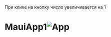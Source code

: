 При клике на кнопку число увеличивается на 1
# MauiApp1![App](https://user-images.githubusercontent.com/120463381/223222576-9ced2236-71df-456f-93db-28dfde072b64.png)
